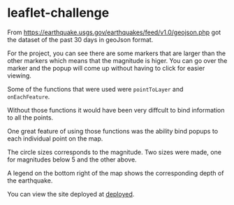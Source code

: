 # leaflet-challenge

From https://earthquake.usgs.gov/earthquakes/feed/v1.0/geojson.php got the dataset of the past 30 days in geoJson format. 

For the project, you can see there are some markers that are larger than the other markers which means that the magnitude is higer.  You can go over the marker and the popup will come up without having to click for easier viewing. 

Some of the functions that were used were `pointToLayer` and `onEachFeature`. 

Without those functions it would have been very diffcult to bind information to all the points.

One great feature of using those functions was the ability bind popups to each individual point on the map.

The circle sizes corresponds to the magnitude. Two sizes were made, one for magnitudes below 5 and the other above.

A legend on the bottom right of the map shows the corresponding depth of the earthquake.

You can view the site deployed at [deployed](https://firedynasty.github.io/homework/leaflet_challenge/). 

